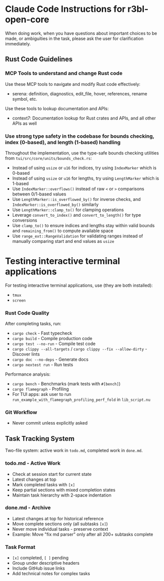 # Claude Code Instructions for r3bl-open-core

When doing work, when you have questions about important choices to be made, or ambiguities in the
task, please ask the user for clarification immediately.

## Rust Code Guidelines

### MCP Tools to understand and change Rust code

Use these MCP tools to navigate and modify Rust code effectively:

- serena: definition, diagnostics, edit_file, hover, references, rename symbol, etc.

Use these tools to lookup documentation and APIs:

- context7: Documentation lookup for Rust crates and APIs, and all other APIs as well

### Use strong type safety in the codebase for bounds checking, index (0-based), and length (1-based) handling

Throughout the implementation, use the type-safe bounds checking utilities from `tui/src/core/units/bounds_check.rs`:
- Instead of using `usize` or `u16` for indices, try using `IndexMarker` which is 0-based
- Instead of using `usize` or `u16` for lengths, try using `LengthMarker` which is 1-based
- Use `IndexMarker::overflows()` instead of raw `<` or `>` comparisons between 0/1-based values
- Use `LengthMarker::is_overflowed_by()` for inverse checks, and `IndexMarker::is_overflowed_by()` similarly
- Use `LengthMarker::clamp_to()` for clamping operations
- Leverage `convert_to_index()` and `convert_to_length()` for type conversions
- Use `clamp_to()` to ensure indices and lengths stay within valid bounds and `remaining_from()` to compute available space
- Use `range_ext::RangeValidation` for validating ranges instead of manually comparing start and end values as `usize`

# Testing interactive terminal applications

For testing interactive terminal applications, use (they are both installed):

- `tmux`
- `screen`

### Rust Code Quality

After completing tasks, run:

- `cargo check` - Fast typecheck
- `cargo build` - Compile production code
- `cargo test --no-run` - Compile test code
- `cargo clippy --all-targets` / `cargo clippy --fix --allow-dirty` - Discover lints
- `cargo doc --no-deps` - Generate docs
- `cargo nextest run` - Run tests

Performance analysis:

- `cargo bench` - Benchmarks (mark tests with `#[bench]`)
- `cargo flamegraph` - Profiling
- For TUI apps: ask user to run `run_example_with_flamegraph_profiling_perf_fold` in `lib_script.nu`

### Git Workflow

- Never commit unless explicitly asked

## Task Tracking System

Two-file system: active work in `todo.md`, completed work in `done.md`.

### todo.md - Active Work

- Check at session start for current state
- Latest changes at top
- Mark completed tasks with `[x]`
- Keep partial sections with mixed completion states
- Maintain task hierarchy with 2-space indentation

### done.md - Archive

- Latest changes at top for historical reference
- Move complete sections only (all subtasks `[x]`)
- Never move individual tasks - preserve context
- Example: Move "fix md parser" only after all 200+ subtasks complete

### Task Format

- `[x]` completed, `[ ]` pending
- Group under descriptive headers
- Include GitHub issue links
- Add technical notes for complex tasks
